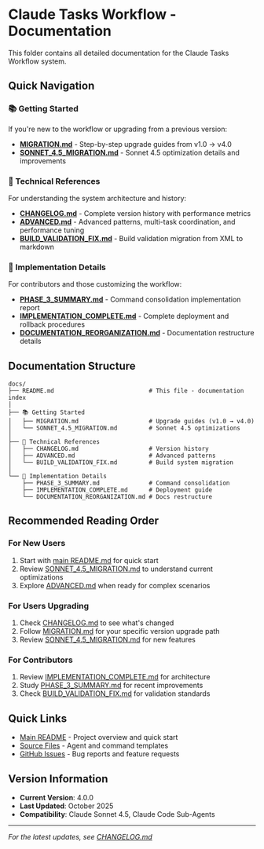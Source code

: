 # Claude Tasks Workflow - Documentation

This folder contains all detailed documentation for the Claude Tasks Workflow system.

## Quick Navigation

### 📚 Getting Started

If you're new to the workflow or upgrading from a previous version:

- **[MIGRATION.md](MIGRATION.md)** - Step-by-step upgrade guides from v1.0 → v4.0
- **[SONNET_4.5_MIGRATION.md](SONNET_4.5_MIGRATION.md)** - Sonnet 4.5 optimization details and improvements

### 📖 Technical References

For understanding the system architecture and history:

- **[CHANGELOG.md](CHANGELOG.md)** - Complete version history with performance metrics
- **[ADVANCED.md](ADVANCED.md)** - Advanced patterns, multi-task coordination, and performance tuning
- **[BUILD_VALIDATION_FIX.md](BUILD_VALIDATION_FIX.md)** - Build validation migration from XML to markdown

### 🔧 Implementation Details

For contributors and those customizing the workflow:

- **[PHASE_3_SUMMARY.md](PHASE_3_SUMMARY.md)** - Command consolidation implementation report
- **[IMPLEMENTATION_COMPLETE.md](IMPLEMENTATION_COMPLETE.md)** - Complete deployment and rollback procedures
- **[DOCUMENTATION_REORGANIZATION.md](DOCUMENTATION_REORGANIZATION.md)** - Documentation restructure details

## Documentation Structure

```text
docs/
├── README.md                           # This file - documentation index
│
├── 📚 Getting Started
│   ├── MIGRATION.md                    # Upgrade guides (v1.0 → v4.0)
│   └── SONNET_4.5_MIGRATION.md         # Sonnet 4.5 optimizations
│
├── 📖 Technical References
│   ├── CHANGELOG.md                    # Version history
│   ├── ADVANCED.md                     # Advanced patterns
│   └── BUILD_VALIDATION_FIX.md         # Build system migration
│
└── 🔧 Implementation Details
    ├── PHASE_3_SUMMARY.md              # Command consolidation
    ├── IMPLEMENTATION_COMPLETE.md      # Deployment guide
    └── DOCUMENTATION_REORGANIZATION.md # Docs restructure
```

## Recommended Reading Order

### For New Users

1. Start with [main README.md](../README.md) for quick start
2. Review [SONNET_4.5_MIGRATION.md](SONNET_4.5_MIGRATION.md) to understand current optimizations
3. Explore [ADVANCED.md](ADVANCED.md) when ready for complex scenarios

### For Users Upgrading

1. Check [CHANGELOG.md](CHANGELOG.md) to see what's changed
2. Follow [MIGRATION.md](MIGRATION.md) for your specific version upgrade path
3. Review [SONNET_4.5_MIGRATION.md](SONNET_4.5_MIGRATION.md) for new features

### For Contributors

1. Review [IMPLEMENTATION_COMPLETE.md](IMPLEMENTATION_COMPLETE.md) for architecture
2. Study [PHASE_3_SUMMARY.md](PHASE_3_SUMMARY.md) for recent improvements
3. Check [BUILD_VALIDATION_FIX.md](BUILD_VALIDATION_FIX.md) for validation standards

## Quick Links

- [Main README](../README.md) - Project overview and quick start
- [Source Files](../src/claude/) - Agent and command templates
- [GitHub Issues](https://github.com/your-org/claude-tasks-workflow/issues) - Bug reports and feature requests

## Version Information

- **Current Version**: 4.0.0
- **Last Updated**: October 2025
- **Compatibility**: Claude Sonnet 4.5, Claude Code Sub-Agents

---

_For the latest updates, see [CHANGELOG.md](CHANGELOG.md)_
